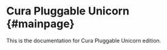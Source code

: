 Cura Pluggable Unicorn {#mainpage}
======================

This is the documentation for Cura Pluggable Unicorn edition.
